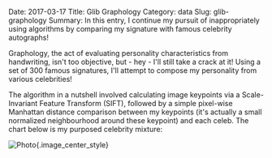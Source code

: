 Date: 2017-03-17
Title: Glib Graphology
Category: data
Slug: glib-graphology
Summary: In this entry, I continue my pursuit of inappropriately using algorithms by comparing my signature with famous celebrity autographs!   

Graphology, the act of evaluating personality characteristics from handwriting, isn't 
too objective, but - hey - I'll still take a crack at it!  Using a set of 
300 famous signatures, I'll attempt to compose my personality from various celebrities! 

The algorithm in a nutshell involved calculating image keypoints via a Scale-Invariant 
Feature Transform (SIFT), followed by a simple pixel-wise Manhattan distance comparison 
between my keypoints (it's actually a small normalized neighbourhood around these keypoint) and each celeb. 
The chart below is my purposed celebrity mixture: 

![Photo]({attach}/assets/data/2017/glib-graphology.png){.image_center_style}